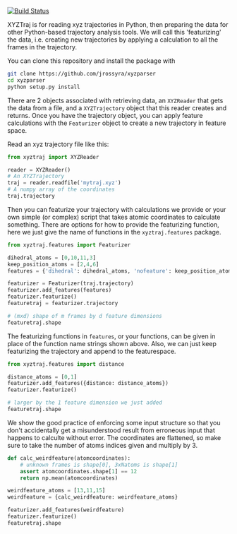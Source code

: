 [![Build Status](https://travis-ci.org/jrossyra/xyztraj.svg?branch=master)](https://travis-ci.org/jrossyra/xyztraj)

XYZTraj is for reading xyz trajectories in Python, then preparing
the data for other Python-based trajectory analysis tools. We will call
this 'featurizing' the data, i.e. creating new trajectories by applying
a calculation to all the frames in the trajectory.

You can clone this repository and install the package with
```bash
git clone https://github.com/jrossyra/xyzparser
cd xyzparser
python setup.py install
```

There are
2 objects associated with retrieving data, an `XYZReader` that gets the data from a
file, and a `XYZTrajectory` object that this reader creates and
returns. Once you have the trajectory object, you can apply feature calculations with
the `Featurizer` object to create a new
trajectory in feature space.

Read an xyz trajectory file like this:
```python
from xyztraj import XYZReader

reader = XYZReader()
# An XYZTrajectory
traj = reader.readfile('mytraj.xyz')
# A numpy array of the coordinates
traj.trajectory
```

Then you can featurize your trajectory with calculations we provide or your own
simple (or complex) script that takes atomic coordinates to calculate something.
There are options for how to provide the featurizing function, here we just give
the name of functions in the `xyztraj.features` package. 
```python
from xyztraj.features import Featurizer

dihedral_atoms = [0,10,11,3]
keep_position_atoms = [2,4,6]
features = {'dihedral': dihedral_atoms, 'nofeature': keep_position_atoms}

featurizer = Featurizer(traj.trajectory)
featurizer.add_features(features)
featurizer.featurize()
featuretraj = featurizer.trajectory

# (mxd) shape of m frames by d feature dimensions
featuretraj.shape
```

The featurizing functions in `features`, or your functions,
can be given in place of the function name strings shown above.
Also, we can just keep featurizing the trajectory and append
to the featurespace.
```python
from xyztraj.features import distance

distance_atoms = [0,1]
featurizer.add_features({distance: distance_atoms})
featurizer.featurize()

# larger by the 1 feature dimension we just added
featuretraj.shape
```

We show the good practice of enforcing some input structure so
that you don't accidentally get a misunderstood result from
erroneous input that happens to calculte without error. The
coordinates are flattened, so make sure to take the number of
atoms indices given and multiply by 3.
```python
def calc_weirdfeature(atomcoordinates):
    # unknown frames is shape[0], 3xNatoms is shape[1]
    assert atomcoordinates.shape[1] == 12
    return np.mean(atomcoordinates)

weirdfeature_atoms = [13,11,15]
weirdfeature = {calc_weirdfeature: weirdfeature_atoms}

featurizer.add_features(weirdfeature)
featurizer.featurize()
featuretraj.shape
```

